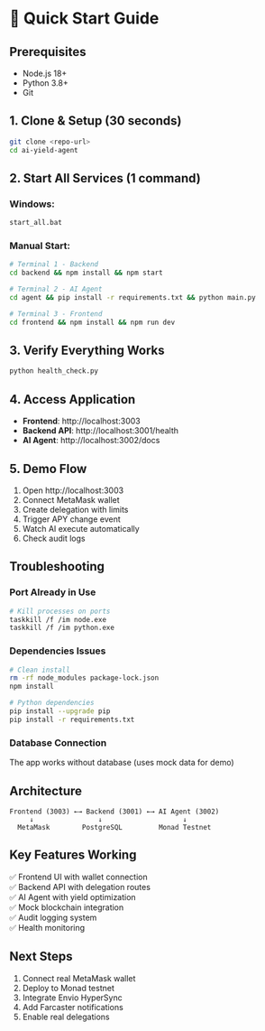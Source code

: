# 🚀 Quick Start Guide

## Prerequisites
- Node.js 18+
- Python 3.8+
- Git

## 1. Clone & Setup (30 seconds)

```bash
git clone <repo-url>
cd ai-yield-agent
```

## 2. Start All Services (1 command)

### Windows:
```bash
start_all.bat
```

### Manual Start:
```bash
# Terminal 1 - Backend
cd backend && npm install && npm start

# Terminal 2 - AI Agent  
cd agent && pip install -r requirements.txt && python main.py

# Terminal 3 - Frontend
cd frontend && npm install && npm run dev
```

## 3. Verify Everything Works

```bash
python health_check.py
```

## 4. Access Application

- **Frontend**: http://localhost:3003
- **Backend API**: http://localhost:3001/health
- **AI Agent**: http://localhost:3002/docs

## 5. Demo Flow

1. Open http://localhost:3003
2. Connect MetaMask wallet
3. Create delegation with limits
4. Trigger APY change event
5. Watch AI execute automatically
6. Check audit logs

## Troubleshooting

### Port Already in Use
```bash
# Kill processes on ports
taskkill /f /im node.exe
taskkill /f /im python.exe
```

### Dependencies Issues
```bash
# Clean install
rm -rf node_modules package-lock.json
npm install

# Python dependencies
pip install --upgrade pip
pip install -r requirements.txt
```

### Database Connection
The app works without database (uses mock data for demo)

## Architecture

```
Frontend (3003) ←→ Backend (3001) ←→ AI Agent (3002)
     ↓                ↓                    ↓
  MetaMask        PostgreSQL         Monad Testnet
```

## Key Features Working

✅ Frontend UI with wallet connection  
✅ Backend API with delegation routes  
✅ AI Agent with yield optimization  
✅ Mock blockchain integration  
✅ Audit logging system  
✅ Health monitoring  

## Next Steps

1. Connect real MetaMask wallet
2. Deploy to Monad testnet
3. Integrate Envio HyperSync
4. Add Farcaster notifications
5. Enable real delegations